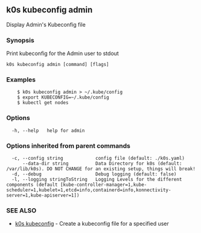 ## k0s kubeconfig admin

Display Admin's Kubeconfig file

### Synopsis

Print kubeconfig for the Admin user to stdout

```
k0s kubeconfig admin [command] [flags]
```

### Examples

```
	$ k0s kubeconfig admin > ~/.kube/config
	$ export KUBECONFIG=~/.kube/config
	$ kubectl get nodes
```

### Options

```
  -h, --help   help for admin
```

### Options inherited from parent commands

```
  -c, --config string            config file (default: ./k0s.yaml)
      --data-dir string          Data Directory for k0s (default: /var/lib/k0s). DO NOT CHANGE for an existing setup, things will break!
  -d, --debug                    Debug logging (default: false)
  -l, --logging stringToString   Logging Levels for the different components (default [kube-controller-manager=1,kube-scheduler=1,kubelet=1,etcd=info,containerd=info,konnectivity-server=1,kube-apiserver=1])
```

### SEE ALSO

* [k0s kubeconfig](k0s_kubeconfig.md)	 - Create a kubeconfig file for a specified user

